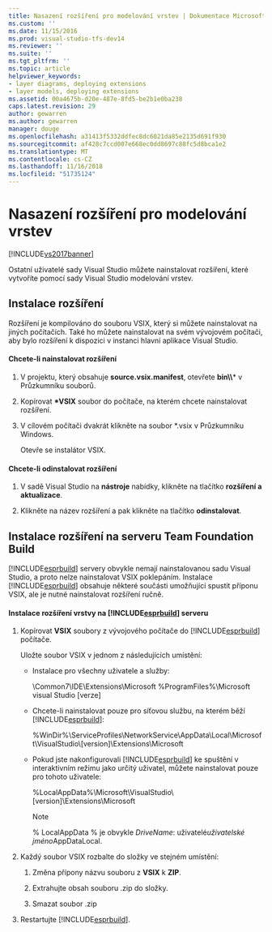 ```yaml
---
title: Nasazení rozšíření pro modelování vrstev | Dokumentace Microsoftu
ms.custom: ''
ms.date: 11/15/2016
ms.prod: visual-studio-tfs-dev14
ms.reviewer: ''
ms.suite: ''
ms.tgt_pltfrm: ''
ms.topic: article
helpviewer_keywords:
- layer diagrams, deploying extensions
- layer models, deploying extensions
ms.assetid: 00a4675b-d20e-487e-8fd5-be2b1e0ba238
caps.latest.revision: 29
author: gewarren
ms.author: gewarren
manager: douge
ms.openlocfilehash: a31413f5332ddfec8dc6021da85e2135d691f930
ms.sourcegitcommit: af428c7ccd007e668ec0dd8697c88fc5d8bca1e2
ms.translationtype: MT
ms.contentlocale: cs-CZ
ms.lasthandoff: 11/16/2018
ms.locfileid: "51735124"
---
```

# <a name="deploy-a-layer-model-extension"></a>Nasazení rozšíření pro modelování vrstev
[!INCLUDE[vs2017banner](../includes/vs2017banner.md)]

Ostatní uživatelé sady Visual Studio můžete nainstalovat rozšíření, které vytvoříte pomocí sady Visual Studio modelování vrstev.  
  
## <a name="installing-your-extension"></a>Instalace rozšíření  
 Rozšíření je kompilováno do souboru VSIX, který si můžete nainstalovat na jiných počítačích. Také ho můžete nainstalovat na svém vývojovém počítači, aby bylo rozšíření k dispozici v instanci hlavní aplikace Visual Studio.  
  
#### <a name="to-install-the-extension"></a>Chcete-li nainstalovat rozšíření  
  
1. V projektu, který obsahuje **source.vsix.manifest**, otevřete **bin\\\\*** v Průzkumníku souborů.  
  
2. Kopírovat  **\*VSIX** soubor do počítače, na kterém chcete nainstalovat rozšíření.  
  
3. V cílovém počítači dvakrát klikněte na soubor *.vsix v Průzkumníku Windows.  
  
    Otevře se instalátor VSIX.  
  
#### <a name="to-uninstall-the-extension"></a>Chcete-li odinstalovat rozšíření  
  
1.  V sadě Visual Studio na **nástroje** nabídky, klikněte na tlačítko **rozšíření a aktualizace**.  
  
2.  Klikněte na název rozšíření a pak klikněte na tlačítko **odinstalovat**.  
  
## <a name="installing-an-extension-on-a-team-foundation-build-server"></a>Instalace rozšíření na serveru Team Foundation Build  
 [!INCLUDE[esprbuild](../includes/esprbuild-md.md)] servery obvykle nemají nainstalovanou sadu Visual Studio, a proto nelze nainstalovat VSIX poklepáním. Instalace [!INCLUDE[esprbuild](../includes/esprbuild-md.md)] obsahuje některé součásti umožňující spustit příponu VSIX, ale je nutné nainstalovat rozšíření ručně.  
  
#### <a name="to-install-your-layer-extension-on-a-includeesprbuildincludesesprbuild-mdmd-server"></a>Instalace rozšíření vrstvy na [!INCLUDE[esprbuild](../includes/esprbuild-md.md)] serveru  
  
1.  Kopírovat **VSIX** soubory z vývojového počítače do [!INCLUDE[esprbuild](../includes/esprbuild-md.md)] počítače.  
  
     Uložte soubor VSIX v jednom z následujících umístění:  
  
    -   Instalace pro všechny uživatele a služby:  
  
         \Common7\IDE\Extensions\Microsoft %ProgramFiles%\Microsoft visual Studio [verze]  
  
    -   Chcete-li nainstalovat pouze pro síťovou službu, na kterém běží [!INCLUDE[esprbuild](../includes/esprbuild-md.md)]:  
  
         %WinDir%\ServiceProfiles\NetworkService\AppData\Local\Microsoft\VisualStudio\\[version]\Extensions\Microsoft  
  
    -   Pokud jste nakonfigurovali [!INCLUDE[esprbuild](../includes/esprbuild-md.md)] ke spuštění v interaktivním režimu jako určitý uživatel, můžete nainstalovat pouze pro tohoto uživatele:  
  
         %LocalAppData%\Microsoft\VisualStudio\\[version]\Extensions\Microsoft  
  
        > [!NOTE]
        >  % LocalAppData % je obvykle *DriveName*: uživatelé*uživatelské jméno*AppDataLocal.  
  
2.  Každý soubor VSIX rozbalte do složky ve stejném umístění:  
  
    1.  Změna přípony názvu souboru z **VSIX** k **ZIP**.  
  
    2.  Extrahujte obsah souboru .zip do složky.  
  
    3.  Smazat soubor .zip  
  
3.  Restartujte [!INCLUDE[esprbuild](../includes/esprbuild-md.md)].



